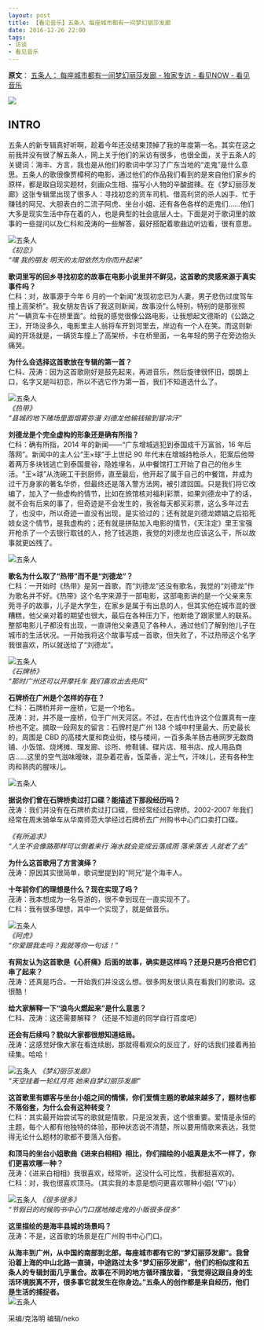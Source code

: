 ```yaml
---
layout: post
title: 【看见音乐】五条人 每座城市都有一间梦幻丽莎发廊
date: 2016-12-26 22:00
tags:
- 访谈
- 看见音乐
---
```


**原文**：
[五条人： 每座城市都有一间梦幻丽莎发廊 - 独家专访 - 看见NOW - 看见音乐](https://www.kanjianmusic.com/indier/interview/1342/)

![](https://img.kanjian.com/resize_640x0_90/group3/M00/19/40/wKhkGVhgm6iAOUh2AABaKtO4Ie88921730)


## INTRO

五条人的新专辑真好听啊，趁着今年还没结束顶掉了我的年度第一名。其实在这之前我并没有很了解五条人，网上关于他们的采访有很多，也很全面，关于五条人的关键词：海丰、方言，我也是从他们的歌词中学习了广东当地的“走鬼”是什么意思。五条人的歌很像贾樟柯的电影，通过他们的作品我们看到的是来自他们家乡的原样，都是取自现实题材，刻画众生相、描写小人物的辛酸甜辣。在《梦幻丽莎发廊》这张专辑里出现了很多人：寻找初恋的货车司机、借高利贷的杀人凶手、忙于赚钱的阿兄、大胆表白的二流子阿虎、坐台小姐、还有各色各样的走鬼们……他们大多是现实生活中存在着的人，也是典型的社会底层人士。下面是对于歌词里的故事的一些提问以及仁科和茂涛的一些解答，最好搭配着歌曲边听边看，很有意思。
  
![五条人](https://img.kanjian.com/group3/M00/19/40/wKhkGVhgl5yAOxJQAAOEjEfnmUc8228869)    
*《初恋》*    
*“嘿 我的朋友 明天的太阳依然为你而升起来”*

**歌词里写的回乡寻找初恋的故事在电影小说里并不鲜见，这首歌的灵感来源于真实事件吗？**    
仁科：对，故事源于今年 6 月的一个新闻“发现初恋已为人妻，男子悲伤过度驾车撞上高架桥”。我女朋友告诉了我这则新闻，故事没什么特别，特别的是那张照片“一辆货车卡在桥里面”。给我的感觉很像公路电影，让我想起文德斯的《公路之王》，开场没多久，电影里主人翁将车开到河里去，岸边有一个人在笑。而这则新闻的开场就是，一辆货车撞上了高架桥，卡在桥里面，一名年轻的男子在旁边抱头痛哭。

**为什么会选择这首歌放在专辑的第一首？**     
仁科、茂涛：因为这首歌刚好是鼓先起来，再进音乐，然后旋律很怀旧，朗朗上口，名字又是叫初恋，所以不选它作为第一首，我们不知道选什么了。

![五条人](https://img.kanjian.com/group3/M00/19/40/wKhkGVhgmCWATvgXAAB9nt9C2m43826704)    
*《热带》*    
*“县城的地下赌场里面烟雾弥漫 刘德龙他输钱输到冒冷汗”*

**刘德龙是个完全虚构的形象还是确有所指？**     
仁科：确有所指，2014 年的新闻——“广东增城逃犯到泰国成千万富翁，16 年后落网”。新闻中的主人公“王×球”于上世纪 90 年代末在增城持枪杀人，犯案后他带着两万多块钱逃亡到泰国曼谷，隐姓埋名，从中餐馆打工开始了自己的他乡生活。“王×球”从洗碗工干到厨师，直至最后，他开起了属于自己的中餐馆，并成为过千万身家的著名华侨，但最终还是落入警方法网，被引渡回国。只是我们将它改编了，加入了一些虚构的情节，比如在旅馆核对福利彩票，如果刘德龙中了的话，就不会有后来的事了，但奇迹是不会发生的，我爸每天都买彩票，这么多年过去了，也没中，所以奇迹一直没有出现，是实验过的；还有就是刘德龙嫖娼之后掐死妓女这个情节，是我虚构的；还有就是拼贴加入电影的情节，《天注定》里王宝强开枪杀了一个去银行取钱的人，抢了钱逃跑，我觉的刘德龙也应该这么干，所以故事就更凶残了。

![五条人](https://img.kanjian.com/group3/M00/1A/C6/wKhkCVhgmBOAZbIpAAM8TvevhcE8007268)

**歌名为什么取了“热带”而不是“刘德龙”？**      
仁科：一开始时《热带》是另一首歌，而“刘德龙”还没有歌名，我觉的“刘德龙”作为歌名并不好。《热带》这个名字来源于一部电影，这部电影讲的是一个父亲来东莞寻子的故事，儿子是大学生，在家乡是属于有出息的人，但其实他在城市混的很糟糕，他父亲对着的期望也很大，最后在各种压力下，他断绝了跟家里人的联系。整部电影儿子都没有出现，一直讲他父亲遇见了各种人，通过他们了解到他儿子在城市的生活状况。一开始我将这个故事写成一首歌，但失败了，不过热带这个名字我很喜欢，所以就送给了“刘德龙”。

![五条人](https://img.kanjian.com/group3/M00/19/40/wKhkGVhgmU2AadNWAACSm0kD5R43156932)    
*《石牌桥》*    
*“那时广州还可以开摩托车 我们喜欢出去兜风”*

**石牌桥在广州是个怎样的存在？**      
仁科：石牌桥并非一座桥，它是一个地名。    
茂涛：对，并不是一座桥，位于广州天河区。不过，在古代也许这个位置真有一座桥也不定。摘取一段网友的留言：石牌村是广州 138 个城中村里最大、历史最长的，周围是 CBD 的高楼大厦和商业街，楼与楼间，一百多条羊肠古巷网罗无数商铺、小饭馆、烧烤摊、理发廊、诊所、修鞋铺、碟片店、租书店、成人用品商店……这里的空气滋味暧昧，混杂着花香，饭菜香，泥土气，汗味儿，还有各种生肉和熟肉的腥味儿。

![五条人](https://img.kanjian.com/group3/M00/1A/C6/wKhkCVhgmLGAVBZRAAFKdU6GwbE6154162)

**据说你们曾在石牌桥卖过打口碟？能描述下那段经历吗？**     
茂涛：我们并没有在石牌桥卖过打口碟，但经常经过石牌桥。2002-2007 年我们经常在周末骑单车从华南师范大学经过石牌桥去广州购书中心门口卖打口碟。

*《有所追求》*    
*“人生不会像路那样可以倒着来行 海水就会变成云落成雨 落来落去 人就老了去”*

**为什么这首歌用了方言演绎？**      
茂涛：原因其实很简单，歌词里提到的“阿兄”是个海丰人。

**十年前你们的理想是什么？现在实现了吗？**      
茂涛：我本想成为一名导游的，很不幸到现在一直实现不了。    
仁科：我有很多理想，其中一个实现了，就是做音乐。

![五条人](https://img.kanjian.com/group3/M00/19/40/wKhkGVhgmkWAXLRhAAPKGEaGZHk4938084)    
*《阿虎》*     
*“你爱跟我走吗？我就等你一句话！”*

**有网友认为这首歌是《心肝痛》后面的故事，确实是这样吗？还是只是巧合把它们串了起来？**      
茂涛：还真是巧合。一开始我们并没这么想。很多网友很认真在看我们的歌词。这很酷！

**给大家解释一下“浪鸟火燃起来”是什么意思？**      
仁科、茂涛：这还需要解释？（还是不知道的同学自行百度吧）

**还会有后续吗？貌似大家都很想知道结局。**      
茂涛：这感觉好像大家在看连续剧，那就得看观众的反应了，好的话我们接着再拍续集。哈哈！

![五条人](https://img.kanjian.com/group3/M00/19/40/wKhkGVhgmqmAAIvFAAB428Jx2VE9186385)
*《梦幻丽莎发廊》*    
*“天空挂着一轮红月亮 她来自梦幻丽莎发廊”*

**这首歌里有嫖客与坐台小姐之间的情愫，你们爱情主题的歌越来越多了，题材也都不落俗套，为什么会有这种转变？**      
仁科：其实最开始尝试写的歌就是情歌，只是没发表，这个很重要。爱情是永恒的主题，每个人都有他独特的体验，那种状态说不清楚，所以要用情歌来表达，我觉得无论什么题材的歌都不要落入俗套。
  
**和顶马的坐台小姐歌曲《进来白相相》相比，你们描绘的小姐真是太不一样了，你们更喜欢哪一种？**      
茂涛：《进来白相相》我很喜欢，经常听。这没什么可比性，我都挺喜欢的。    
仁科：对，我也很喜欢顶马。（其实我的本意是想问更喜欢哪种小姐( ‵▽′)ψ）

![五条人](https://img.kanjian.com/group3/M00/1A/C6/wKhkCVhgmf6ASzbNAAAupG-vOu82919944)
*《很多很多》*    
*“节假日的时候购书中心门口摆地摊走鬼的小贩很多很多”*

**这里描绘的是海丰县城的场景吗？**      
茂涛：不是，这首歌的场景是在广州购书中心门口。

**从海丰到广州，从中国的南部到北部，每座城市都有它的“梦幻丽莎发廊”。我曾沿着上海的中山北路一直骑，中途路过太多“梦幻丽莎发廊”，他们的相似度和五条人的专辑封面几乎重合。故事在不同的地方循环播放着，“我觉得这跟自身的生活环境脱离不开，很多事它就发生在你身边。”五条人的创作都是来自经历，他们是生活的捕捉者。**  
![五条人](https://img.kanjian.com/group3/M00/1A/C6/wKhkCVhgmnyAPjsaAABsTOIii0U9999251)

采编/克洛明 编辑/neko
